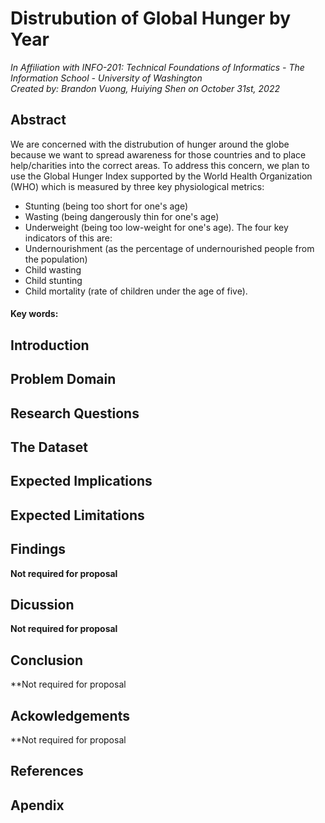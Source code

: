 # Distrubution of Global Hunger by Year
*In Affiliation with INFO-201: Technical Foundations of Informatics - The Information School - University of Washington*   
*Created by: Brandon Vuong, Huiying Shen on October 31st, 2022*   
  
## Abstract
We are concerned with the distrubution of hunger around the globe because we want to spread awareness for those countries and to place help/charities into the correct areas. To address this concern, we plan to use the Global Hunger Index supported by the World Health Organization (WHO) which is measured by three key physiological metrics: 
* Stunting (being too short for one's age) 
* Wasting (being dangerously thin for one's age) 
* Underweight (being too low-weight for one's age). 
The four key indicators of this are:
* Undernourishment (as the percentage of undernourished people from the population) 
* Child wasting
* Child stunting 
* Child mortality (rate of children under the age of five).


#### Key words: 

## Introduction


## Problem Domain


## Research Questions


## The Dataset


## Expected Implications


## Expected Limitations


## Findings
**Not required for proposal**

## Dicussion
**Not required for proposal**

## Conclusion
**Not required for proposal

## Ackowledgements
**Not required for proposal

## References


## Apendix
